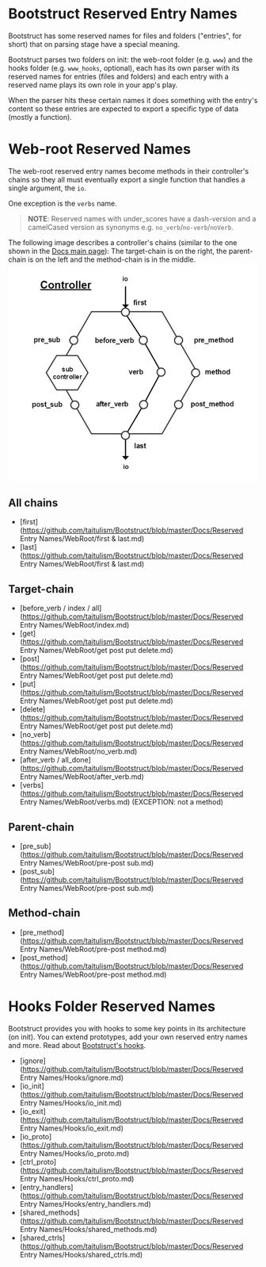 Bootstruct Reserved Entry Names
===============================
Bootstruct has some reserved names for files and folders ("entries", for short) that on parsing stage have a special meaning.

Bootstruct parses two folders on init: the web-root folder (e.g. `www`) and the hooks folder (e.g. `www_hooks`, optional), each has its own parser with its reserved names for entries (files and folders) and each entry with a reserved name plays its own role in your app's play.

When the parser hits these certain names it does something with the entry's content so these entries are expected to export a specific type of data (mostly a function).




Web-root Reserved Names
=======================
The web-root reserved entry names become methods in their controller's chains so they all must eventually export a single function that handles a single argument, the `io`.

One exception is the `verbs` name.

>**NOTE**: Reserved names with under_scores have a dash-version and a camelCased version as synonyms e.g. `no_verb`/`no-verb`/`noVerb`.

The following image describes a controller's chains (similar to the one shown in the [Docs main page](https://github.com/taitulism/Bootstruct/blob/master/README.md)): The target-chain is on the right, the parent-chain is on the left and the method-chain is in the middle.
![Controller Chart-Flow](https://raw.githubusercontent.com/taitulism/Bootstruct/master/Docs/controller-flowchart.png)




All chains
----------
* [first](https://github.com/taitulism/Bootstruct/blob/master/Docs/Reserved Entry Names/WebRoot/first & last.md)
* [last](https://github.com/taitulism/Bootstruct/blob/master/Docs/Reserved Entry Names/WebRoot/first & last.md)




Target-chain
------------
* [before_verb / index / all](https://github.com/taitulism/Bootstruct/blob/master/Docs/Reserved Entry Names/WebRoot/index.md)
* [get](https://github.com/taitulism/Bootstruct/blob/master/Docs/Reserved Entry Names/WebRoot/get post put delete.md)
* [post](https://github.com/taitulism/Bootstruct/blob/master/Docs/Reserved Entry Names/WebRoot/get post put delete.md)
* [put](https://github.com/taitulism/Bootstruct/blob/master/Docs/Reserved Entry Names/WebRoot/get post put delete.md)
* [delete](https://github.com/taitulism/Bootstruct/blob/master/Docs/Reserved Entry Names/WebRoot/get post put delete.md)
* [no_verb](https://github.com/taitulism/Bootstruct/blob/master/Docs/Reserved Entry Names/WebRoot/no_verb.md)
* [after_verb / all_done](https://github.com/taitulism/Bootstruct/blob/master/Docs/Reserved Entry Names/WebRoot/after_verb.md)
* [verbs](https://github.com/taitulism/Bootstruct/blob/master/Docs/Reserved Entry Names/WebRoot/verbs.md) (EXCEPTION: not a method)




Parent-chain
------------
* [pre_sub](https://github.com/taitulism/Bootstruct/blob/master/Docs/Reserved Entry Names/WebRoot/pre-post sub.md)
* [post_sub](https://github.com/taitulism/Bootstruct/blob/master/Docs/Reserved Entry Names/WebRoot/pre-post sub.md)




Method-chain
------------
* [pre_method](https://github.com/taitulism/Bootstruct/blob/master/Docs/Reserved Entry Names/WebRoot/pre-post method.md)
* [post_method](https://github.com/taitulism/Bootstruct/blob/master/Docs/Reserved Entry Names/WebRoot/pre-post method.md)




Hooks Folder Reserved Names
===========================
Bootstruct provides you with hooks to some key points in its architecture (on init). You can extend prototypes, add your own reserved entry names and more. Read about [Bootstruct's hooks](https://github.com/taitulism/Bootstruct/blob/master/Docs/Hooks.md).

* [ignore](https://github.com/taitulism/Bootstruct/blob/master/Docs/Reserved Entry Names/Hooks/ignore.md)
* [io_init](https://github.com/taitulism/Bootstruct/blob/master/Docs/Reserved Entry Names/Hooks/io_init.md)
* [io_exit](https://github.com/taitulism/Bootstruct/blob/master/Docs/Reserved Entry Names/Hooks/io_exit.md)
* [io_proto](https://github.com/taitulism/Bootstruct/blob/master/Docs/Reserved Entry Names/Hooks/io_proto.md)
* [ctrl_proto](https://github.com/taitulism/Bootstruct/blob/master/Docs/Reserved Entry Names/Hooks/ctrl_proto.md)
* [entry_handlers](https://github.com/taitulism/Bootstruct/blob/master/Docs/Reserved Entry Names/Hooks/entry_handlers.md)
* [shared_methods](https://github.com/taitulism/Bootstruct/blob/master/Docs/Reserved Entry Names/Hooks/shared_methods.md)
* [shared_ctrls](https://github.com/taitulism/Bootstruct/blob/master/Docs/Reserved Entry Names/Hooks/shared_ctrls.md)